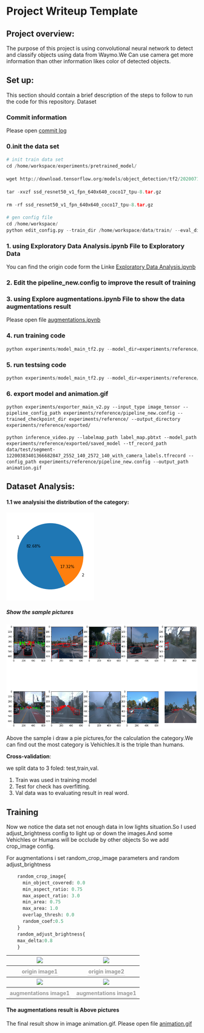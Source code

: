 # Project Writeup Template
## Project overview: 


The purpose of this project is using convolutional neural network to detect and classify objects using data from Waymo.We Can use camera get more information than other information likes color of detected objects.
## Set up: 
This section should contain a brief description of the steps to follow to run the code for this repository.
Dataset
### Commit information
Please open [commit log](https://github.com/wtc842017068/Udacity_Object-Detection-in-an-Urban-Environment/commits?author=wtc842017068)

### 0.init the data set
```python
# init train data set
cd /home/workspace/experiments/pretrained_model/

wget http://download.tensorflow.org/models/object_detection/tf2/20200711/ssd_resnet50_v1_fpn_640x640_coco17_tpu-8.tar.gz

tar -xvzf ssd_resnet50_v1_fpn_640x640_coco17_tpu-8.tar.gz

rm -rf ssd_resnet50_v1_fpn_640x640_coco17_tpu-8.tar.gz

# gen config file
cd /home/workspace/
python edit_config.py --train_dir /home/workspace/data/train/ --eval_dir /home/workspace/data/val/ --batch_size 2 --checkpoint /home/workspace/experiments/pretrained_model/ssd_resnet50_v1_fpn_640x640_coco17_tpu-8/checkpoint/ckpt-0 --label_map /home/workspace/experiments/label_map.pbtxt
```
### 1. using Exploratory Data Analysis.ipynb File to Exploratory Data 



You can find the origin code form the Linke [Exploratory Data Analysis.ipynb](Exploratory%20Data%20Analysis.ipynb)


### 2. Edit the  pipeline_new.config to improve the result of training
### 3. using Explore augmentations.ipynb File to show the data augmentations result

Please open file [augmentations.ipynb](Explore%20augmentations.ipynb)


### 4. run training code 
``` python
python experiments/model_main_tf2.py --model_dir=experiments/reference/ --pipeline_config_path=experiments/reference/pipeline_new.config

```
### 5. run testsing code
``` python
python experiments/model_main_tf2.py --model_dir=experiments/reference/ --pipeline_config_path=experiments/reference/pipeline_new.config --checkpoint_dir=experiments/reference/

```
### 6. export model and animation.gif
```
python experiments/exporter_main_v2.py --input_type image_tensor --pipeline_config_path experiments/reference/pipeline_new.config --trained_checkpoint_dir experiments/reference/ --output_directory experiments/reference/exported/

python inference_video.py --labelmap_path label_map.pbtxt --model_path experiments/reference/exported/saved_model --tf_record_path data/test/segment-12200383401366682847_2552_140_2572_140_with_camera_labels.tfrecord --config_path experiments/reference/pipeline_new.config --output_path animation.gif

```



## Dataset Analysis: 
#### 1.1 we analysisi the distribution of the category:
![distribution iamge](images/pie.png)
##### **Show the sample pictures**
![sample](images/show.png)

Above the sample i draw a pie pictures,for the calculation the category.We can find out the most category is Vehichles.It is the triple than humans.

**Cross-validation**: 

we split data to 3 foled: test,train,val.
1. Train was used in training model
2. Test for check has overfitting.
3. Val data was to evaluating result in real word.

## Training

Now we notice the data set not enough data in low lights situation.So I used adjust_brightness config to light up or down the images.And some Vehichles or Humans will be occlude by other objects So we add crop_image config.

For augmentations i set random_crop_image parameters and random adjust_brightness
```python
    random_crop_image{
      min_object_covered: 0.0
      min_aspect_ratio: 0.75
      max_aspect_ratio: 3.0
      min_area: 0.75
      max_area: 1.0
      overlap_thresh: 0.0
      random_coef:0.5
    }
    random_adjust_brightness{
    max_delta:0.8
    }
```

<table>
    <tr>
        <th>
        <image src="images/origin——image1.png" >
        </th>
        <th>
        <image src="images/origin——image2.png" >
        </th>
    </tr>
    <tr>
        <th><center><div style="color:orange; border-bottom: 1px solid #d9d9d9;
        display: inline-block;
        color: #999;
        padding: 2px;">origin image1</div>
        </center></th>
    <th> <center><div style="color:orange; border-bottom: 1px solid #d9d9d9;
        display: inline-block;
        color: #999;
        padding: 2px;">origin image2</div></center>
        </th>
    </tr>
    <tr>
        <th>
        <image src="images/augument_image1.png" >
        </th>
        <th>
        <image src="images/augument_image2.png" >
        </th>
    </tr>
    <tr>
        <th><center><div style="color:orange; border-bottom: 1px solid #d9d9d9;
        display: inline-block;
        color: #999;
        padding: 2px;">augmentations image1</div>
        </center></th>
    <th> <center><div style="color:orange; border-bottom: 1px solid #d9d9d9;
        display: inline-block;
        color: #999;
        padding: 2px;">augmentations image1</div></center>
        </th>
    </tr>
</table>

#### The augmentations result is Above pictures 
The final result show in image animation.gif.
Please open file [animation.gif](animation.gif)